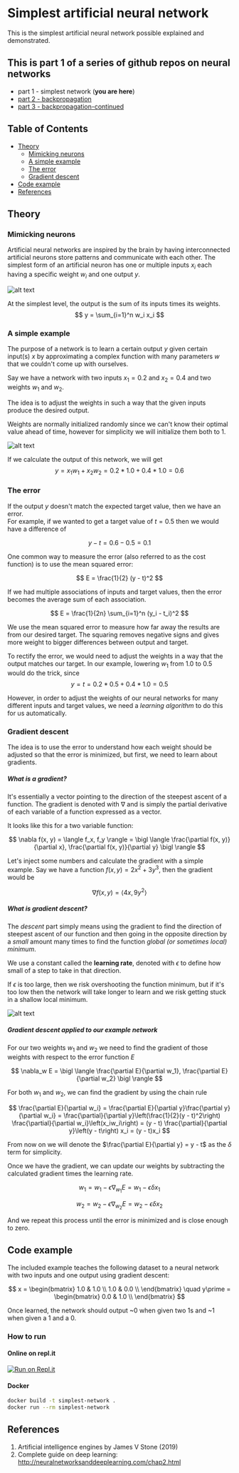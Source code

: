 # Simplest artificial neural network

This is the simplest artificial neural network possible explained and demonstrated. 

## This is part 1 of a series of github repos on neural networks

- part 1 - simplest network (**you are here**)
- [part 2 - backpropagation](https://github.com/gokadin/ai-backpropagation)
- [part 3 - backpropagation-continued](https://github.com/gokadin/ai-backpropagation-continued)

## Table of Contents

- [Theory](#theory)  
  - [Mimicking neurons](#mimicking-neurons)
  - [A simple example](#a-simple-example)
  - [The error](#the-error)
  - [Gradient descent](#gradient-descent)
- [Code example](#code-example)
- [References](#references)

## Theory

### Mimicking neurons

Artificial neural networks are inspired by the brain by having interconnected artificial neurons store patterns and communicate with each other. 
The simplest form of an artificial neuron has one or multiple inputs $x_i$ each having a specific weight $w_i$ and one output $y$. 

![alt text](readme-images/perceptron.jpg)

At the simplest level, the output is the sum of its inputs times its weights. 
$$ y = \sum_{i=1}^n w_i x_i $$

### A simple example

The purpose of a network is to learn a certain output $y$ given certain input(s) $x$ by approximating a complex function with many parameters $w$ that we couldn't come up with ourselves. 

Say we have a network with two inputs $x_1 = 0.2$ and $x_2 = 0.4$ and two weights $w_1$ and $w_2$.  

The idea is to adjust the weights in such a way that the given inputs produce the desired output. 

Weights are normally initialized randomly since we can't know their optimal value ahead of time, however for simplicity we will initialize them both to $1$. 

![alt text](readme-images/perceptron-example.jpg)

If we calculate the output of this network, we will get 
$$ y = x_1 w_1 + x_2 w_2 = 0.2 * 1.0 + 0.4 * 1.0 = 0.6$$

### The error

If the output $y$ doesn't match the expected target value, then we have an error.  
For example, if we wanted to get a target value of $t = 0.5$ then we would have a difference of 

$$ y - t = 0.6 - 0.5 = 0.1$$

One common way to measure the error (also referred to as the cost function) is to use the mean squared error:

$$ E = \frac{1}{2} (y - t)^2 $$

If we had multiple associations of inputs and target values, then the error becomes the average sum of each association. 

$$ E = \frac{1}{2n} \sum_{i=1}^n (y_i - t_i)^2 $$

We use the mean squared error to measure how far away the results are from our desired target. The squaring removes negative signs and gives more weight to bigger differences between output and target. 

To rectify the error, we would need to adjust the weights in a way that the output matches our target. In our example, lowering $w_1$ from $1.0$ to $0.5$ would do the trick, since 
$$ y = t = 0.2 * 0.5 + 0.4 * 1.0 = 0.5 $$

However, in order to adjust the weights of our neural networks for many different inputs and target values, we need a *learning algorithm* to do this for us automatically. 

### Gradient descent

The idea is to use the error to understand how each weight should be adjusted so that the error is minimized, but first, we need to learn about gradients. 

##### What is a gradient?

It's essentially a vector pointing to the direction of the steepest ascent of a function. The gradient is denoted with $\nabla$ and is simply the partial derivative of each variable of a function expressed as a vector. 

It looks like this for a two variable function:

$$ \nabla f(x, y) = \langle f_x, f_y \rangle = \bigl \langle \frac{\partial f(x, y)}{\partial x}, \frac{\partial f(x, y)}{\partial y} \bigl \rangle $$

Let's inject some numbers and calculate the gradient with a simple example. 
Say we have a function $f(x,y) = 2x^2 + 3y^3$, then the gradient would be

$$\nabla f(x,y) = \bigl \langle4x, 9y^2 \bigl \rangle$$

##### What is gradient descent?

The *descent* part simply means using the gradient to find the direction of steepest ascent of our function and then going in the opposite direction by a *small* amount many times to find the function *global (or sometimes local) minimum*.  

We use a constant called the **learning rate**, denoted with $\epsilon$ to define how small of a step to take in that direction.  

If $\epsilon$ is too large, then we risk overshooting the function minimum, but if it's too low then the network will take longer to learn and we risk getting stuck in a shallow local minimum. 

![alt text](readme-images/gradient-descent.jpg)

##### Gradient descent applied to our example network

For our two weights $w_1$ and $w_2$ we need to find the gradient of those weights with respect to the error function $E$  

$$ \nabla_w E = \bigl \langle \frac{\partial E}{\partial w_1}, \frac{\partial E}{\partial w_2} \bigl \rangle $$

For both $w_1$ and $w_2$, we can find the gradient by using the chain rule

$$ \frac{\partial E}{\partial w_i} = \frac{\partial E}{\partial y}\frac{\partial y}{\partial w_i} = \frac{\partial}{\partial y}\left(\frac{1}{2}(y - t)^2\right) \frac{\partial}{\partial w_i}\left(x_iw_i\right) = (y - t) \frac{\partial}{\partial y}\left(y - t\right) x_i = (y - t)x_i $$

From now on we will denote the $\frac{\partial E}{\partial y} = y - t$ as the $\delta$ term for simplicity. 

Once we have the gradient, we can update our weights by subtracting the calculated gradient times the learning rate. 

$$ w_1 = w_1 - \epsilon \nabla_{w_1}E = w_1 -\epsilon \delta x_1 $$

$$ w_2 = w_2 - \epsilon \nabla_{w_2}E = w_2 -\epsilon \delta x_2 $$

And we repeat this process until the error is minimized and is close enough to zero. 

## Code example

The included example teaches the following dataset to a neural network with two inputs and one output using gradient descent:

$$ x = \begin{bmatrix}
    1.0 & 1.0 \\
    1.0 & 0.0 \\
\end{bmatrix} \quad y\prime = \begin{bmatrix}
    0.0 & 1.0 \\
\end{bmatrix} $$

Once learned, the network should output ~0 when given two $1$s and ~$1$ when given a $1$ and a $0$. 

### How to run

#### Online on repl.it

[![Run on Repl.it](https://repl.it/badge/github/gokadin/ai-simplest-network)](https://repl.it/github/gokadin/ai-simplest-network)

#### Docker

``` bash
docker build -t simplest-network .
docker run --rm simplest-network
```

## References

1. Artificial intelligence engines by James V Stone (2019)
2. Complete guide on deep learning: http://neuralnetworksanddeeplearning.com/chap2.html